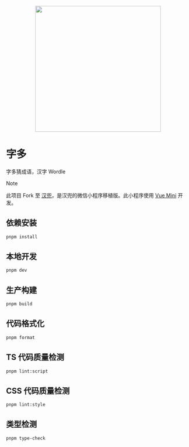 <p align="center">
  <img src="https://github.com/yangmingshan/ziduo/blob/main/media/ziduo.jpeg?raw=true" width="344">
</p>

# 字多

字多猜成语，汉字 Wordle

<!-- prettier-ignore -->
> [!NOTE]
> 此项目 Fork 至 [汉兜](https://github.com/antfu/handle)，是汉兜的微信小程序移植版。此小程序使用 [Vue Mini](https://github.com/vue-mini/vue-mini) 开发。

## 依赖安装

```sh
pnpm install
```

## 本地开发

```sh
pnpm dev
```

## 生产构建

```sh
pnpm build
```

## 代码格式化

```sh
pnpm format
```

## TS 代码质量检测

```sh
pnpm lint:script
```

## CSS 代码质量检测

```sh
pnpm lint:style
```

## 类型检测

```sh
pnpm type-check
```
